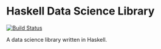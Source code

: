 # Haskell Data Science Library

[![Build Status](https://travis-ci.org/atc-/haskell-dsci.svg?branch=master)](https://travis-ci.org/atc-/haskell-dsci)

A data science library written in Haskell.
